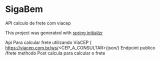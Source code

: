 # SigaBem
API  calculo de frete com viacep

This project was generated with [spring initializr](https://start.spring.io/)

 Api Para calcular frete utilizando ViaCEP ( https://viacep.com.br/ws/<CEP_A_CONSULTAR>/json/)
 Endpoint publico /frete methodo Post  calcula para calcular o frete
